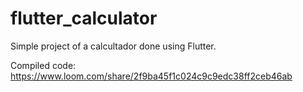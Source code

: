 # flutter_calculator

Simple project of a calcultador done using Flutter.

Compiled code: 
https://www.loom.com/share/2f9ba45f1c024c9c9edc38ff2ceb46ab
